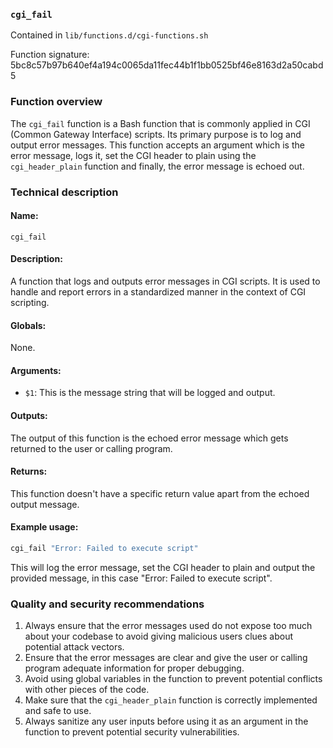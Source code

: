 ### `cgi_fail `

Contained in `lib/functions.d/cgi-functions.sh`

Function signature: 5bc8c57b97b640ef4a194c0065da11fec44b1f1bb0525bf46e8163d2a50cabd5

### Function overview

The `cgi_fail` function is a Bash function that is commonly applied in CGI (Common Gateway Interface) scripts. Its primary purpose is to log and output error messages. This function accepts an argument which is the error message, logs it, set the CGI header to plain using the `cgi_header_plain` function and finally, the error message is echoed out.

### Technical description

#### Name:
`cgi_fail`

#### Description:
A function that logs and outputs error messages in CGI scripts. It is used to handle and report errors in a standardized manner in the context of CGI scripting.

#### Globals:
None.

#### Arguments: 
- `$1`: This is the message string that will be logged and output.

#### Outputs:
The output of this function is the echoed error message which gets returned to the user or calling program.

#### Returns:
This function doesn't have a specific return value apart from the echoed output message.

#### Example usage:
```bash
cgi_fail "Error: Failed to execute script"
```
This will log the error message, set the CGI header to plain and output the provided message, in this case "Error: Failed to execute script".

### Quality and security recommendations
1. Always ensure that the error messages used do not expose too much about your codebase to avoid giving malicious users clues about potential attack vectors.
2. Ensure that the error messages are clear and give the user or calling program adequate information for proper debugging.
3. Avoid using global variables in the function to prevent potential conflicts with other pieces of the code.
4. Make sure that the `cgi_header_plain` function is correctly implemented and safe to use.
5. Always sanitize any user inputs before using it as an argument in the function to prevent potential security vulnerabilities.

